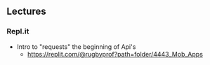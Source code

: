 ## Lectures

### Repl.it

-   Intro to "requests" the beginning of Api's
    -   https://replit.com/@rugbyprof?path=folder/4443_Mob_Apps

